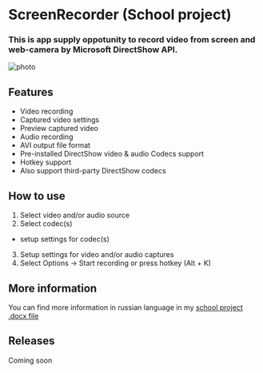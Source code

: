 # ScreenRecorder (School project) #

### This is app supply oppotunity to record video from screen and web-camera by Microsoft DirectShow API. ###

![photo](https://lapkins.ru/upload/iblock/c3e/c3efe1eeeb89cb82ae4598a6cb71a579.jpeg)

## Features ##
* Video recording
* Captured video settings
* Preview captured video 
* Audio recording
* AVI output file format
* Pre-installed DirectShow video & audio Codecs support
* Hotkey support
* Also support third-party DirectShow codecs

## How to use ##
1. Select video and/or audio source
2. Select codec(s)
  - setup settings for codec(s)
3. Setup settings for video and/or audio captures
4. Select Options -> Start recording or press hotkey (Alt + K)

## More information ##
You can find more information in russian language in my [school project .docx file](https://docs.google.com/document/d/1Ea2kUurAYHcAV1z9SGlqC5g4yYRGF-RuPgF1ag2xtOQ/edit?usp=drive_link)

## Releases ##
Coming soon
